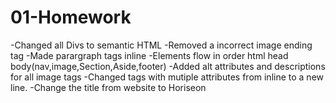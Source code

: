 # 01-Homework
-Changed all Divs to semantic HTML
-Removed a incorrect image ending tag
-Made parargraph tags inline
-Elements flow in order html head body(nav,image,Section,Aside,footer)
-Added alt attributes and descriptions for all image tags
-Changed tags with mutiple attributes from inline to a new line.
-Change the title from website to Horiseon

